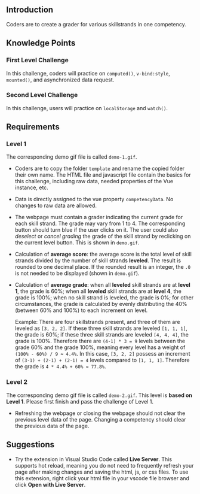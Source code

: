 ## Introduction
Coders are to create a grader for various skillstrands in one competency.

## Knowledge Points
### First Level Challenge
In this challenge, coders will practice on ```computed()```, ```v-bind:style```, ```mounted()```, and asynchronized data request.

### Second Level Challenge
In this challenge, users will practice on ```localStorage``` and ```watch()```.

## Requirements
### Level 1
The corresponding demo gif file is called ```demo-1.gif```.

- Coders are to copy the folder ```template``` and rename the copied folder their own name. The HTML file and javascript file contain the basics for this challenge, including raw data, needed properties of the Vue instance, etc.
- Data is directly assigned to the vue property ```competencyData```. No changes to raw data are allowed.
- The webpage must contain a grader indicating the current grade for each skill strand. The grade may vary from 1 to 4. The corresponding button should turn blue if the user clicks on it. The user could also *deselect* or *cancel grading* the grade of the skill strand by reclicking on the current level button. This is shown in ```demo.gif```.
- Calculation of **average score**: the average score is the total level of skill strands divided by the number of skill strands **leveled**. The result is rounded to one decimal place. If the rounded result is an integer, the ```.0``` is not needed to be displayed (shown in ```demo.gif```).
- Calculation of **average grade**: when all **leveled** skill strands are at **level 1**, the grade is 60%; when all **leveled** skill strands are at **level 4**, the grade is 100%; when no skill strand is leveled, the grade is 0%; for other circumstances, the grade is calculated by evenly distributing the 40% (between 60% and 100%) to each increment on level.

  Example: There are four skillstrands present, and three of them are leveled as ```[3, 2, 2]```. If these three skill strands are leveled ```[1, 1, 1]```, the grade is 60%; if these three skill strands are leveled ```[4, 4, 4]```, the grade is 100%. Therefore there are ```(4-1) * 3 = 9``` levels between the grade 60% and the grade 100%, meaning every level has a weight of ```(100% - 60%) / 9 ≈ 4.4%```. In this case, ```[3, 2, 2]``` possess an increment of ```(3-1) + (2-1) + (2-1) = 4``` levels compared to ```[1, 1, 1]```. Therefore the grade is ```4 * 4.4% + 60% ≈ 77.8%```.

### Level 2
The corresponding demo gif file is called ```demo-2.gif```. This level is **based on Level 1**. Please first finish and pass the challenge of Level 1.

- Refreshing the webpage or closing the webpage should not clear the previous level data of the page. Changing a competency should clear the previous data of the page.

## Suggestions
- Try the extension in Visual Studio Code called **Live Server**. This supports hot reload, meaning you do not need to frequently refresh your page after making changes and saving the html, js, or css files. To use this extension, right click your html file in your vscode file browser and click **Open with Live Server**.

